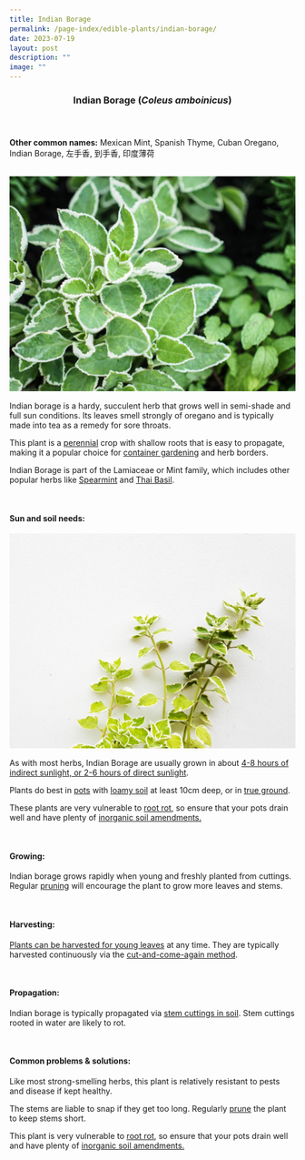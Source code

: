 ```yaml
---
title: Indian Borage
permalink: /page-index/edible-plants/indian-borage/
date: 2023-07-19
layout: post
description: ""
image: ""
---
```

<header>
	<h3>Indian Borage (<em>Coleus amboinicus</em>)</h3>
</header>
	
<section>
	<p><strong>Other common names:</strong> Mexican Mint, Spanish Thyme, Cuban Oregano, Indian Borage, 左手香, 到手香, 印度薄荷</p>
	<br>
</section>

<section>
	<img title="Photo by Jacqueline Chua." src="/images/Plants/IndianBorage_JacChua%20(1).jpg">
	<p>Indian borage is a hardy, succulent herb that grows well in semi-shade and full sun conditions. Its leaves smell strongly of oregano and is typically made into tea as a remedy for sore throats. </p>
	<p>This plant is a <a href="/learn-more-about-gardening/glossary/#p">perennial</a> crop with shallow roots that is easy to propagate, making it a popular choice for <a href="/page-index/horticulture-techniques/planting-in-containers">container gardening</a> and herb borders. </p>
	<p>Indian Borage is part of the Lamiaceae or Mint family, which includes other popular herbs like <a href="/page-index/edible-plants/spearmint/">Spearmint</a> and <a href="/page-index/edible-plants/thai-basil/">Thai Basil</a>.</p>       
	<br>
</section>

<section>
	<h4>Sun and soil needs:</h4>
	<img title="Photo by Jacqueline Chua" src="/images/Plants/IndianBorage_JacChua%20(2).jpg">
	<p>As with most herbs, Indian Borage are usually grown in about <a href="/page-index/horticulture-techniques/gauging-light/">4-8 hours of indirect sunlight, or 2-6 hours of direct sunlight</a>. </p>
	<p>Plants do best in <a href="/page-index/horticulture-techniques/planting-in-containers/">pots</a> with <a href="/page-index/horticulture-techniques/soil/">loamy soil</a> at least 10cm deep, or in <a href="/page-index/horticulture-techniques/true-ground/">true ground</a>.</p>
	<p> These plants  are very vulnerable to <a href="/page-index/plant-problems/root-rot">root rot</a>, so ensure that your pots drain well and have plenty of <a href="/page-index/horticulture-techniques/soil-amendments/">inorganic soil amendments. </a></p>
	<br>

<section>
	<h4>Growing:</h4>
	<p>Indian borage grows rapidly when young and freshly planted from cuttings. Regular <a href="/page-index/horticulture-techniques/pruning/">pruning</a> will encourage the plant to grow more leaves and stems.</p>
	<br>
</section>

<section>
	<h4>Harvesting:</h4>
	<p><a href="/page-index/horticulture-techniques/harvesting-hygiene/">Plants can be harvested for young leaves</a> at any time. They are typically harvested continuously via the <a href="/page-index/horticulture-techniques/cut-and-come-again">cut-and-come-again method</a>.</p>
	<br>
</section>

<section>
	<h4>Propagation:</h4>
	<p>Indian borage is typically propagated via <a href="/page-index/horticulture-techniques/propagating-by-cuttings">stem cuttings in soil</a>. Stem cuttings rooted in water are likely to rot.</p>
	<br>
</section>

<section>
	<h4>Common problems &amp; solutions:</h4>
	<p>Like most strong-smelling herbs, this plant is relatively resistant to pests and disease if kept healthy.</p>
	<p>The stems are liable to snap if they get too long. Regularly <a href="/page-index/horticulture-techniques/pruning/">prune</a> the plant to keep stems short. </p>
	<p>This plant is very vulnerable to <a href="/page-index/plant-problems/root-rot">root rot</a>, so ensure that your pots drain well and have plenty of <a href="/page-index/horticulture-techniques/soil-amendments/">inorganic soil amendments. </a></p>
	<br>
</section></section>